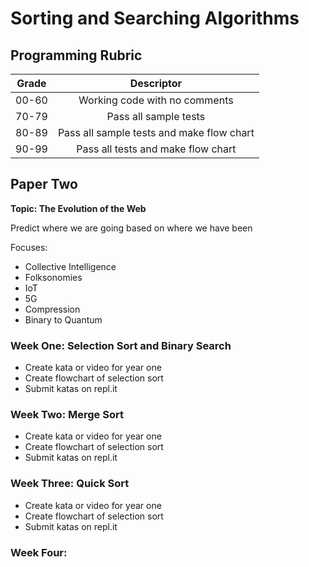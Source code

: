 # Sorting and Searching Algorithms

## Programming Rubric

| Grade         | Descriptor                                |
| ------------- |:------------------------------------------:
| 00-60         | Working code with no comments             |
| 70-79         | Pass all sample tests                     |  
| 80-89         | Pass all sample tests and make flow chart |
| 90-99         | Pass all tests and make flow chart        |    


## Paper Two
**Topic: The Evolution of the Web**

Predict where we are going based on where we have been

Focuses:
- Collective Intelligence
- Folksonomies
- IoT
- 5G
- Compression
- Binary to Quantum

### Week One: Selection Sort and Binary Search

- Create kata or video for year one
- Create flowchart of selection sort
- Submit katas on repl.it

### Week Two: Merge Sort

- Create kata or video for year one
- Create flowchart of selection sort
- Submit katas on repl.it

### Week Three: Quick Sort

- Create kata or video for year one
- Create flowchart of selection sort
- Submit katas on repl.it

### Week Four:
